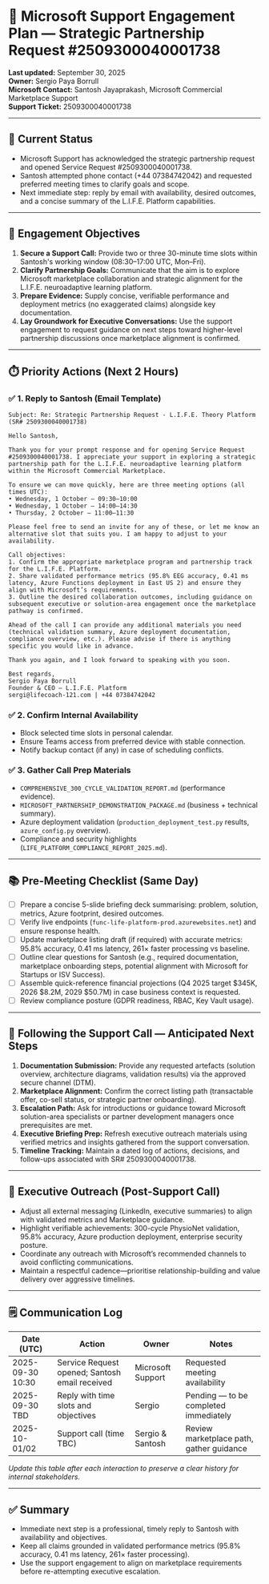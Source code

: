 # 🤝 Microsoft Support Engagement Plan — Strategic Partnership Request #2509300040001738

**Last updated:** September 30, 2025  
**Owner:** Sergio Paya Borrull  
**Microsoft Contact:** Santosh Jayaprakash, Microsoft Commercial Marketplace Support  
**Support Ticket:** 2509300040001738

---

## 📝 Current Status

- Microsoft Support has acknowledged the strategic partnership request and opened Service Request #2509300040001738.  
- Santosh attempted phone contact (+44 07384742042) and requested preferred meeting times to clarify goals and scope.  
- Next immediate step: reply by email with availability, desired outcomes, and a concise summary of the L.I.F.E. Platform capabilities.

---

## 🎯 Engagement Objectives

1. **Secure a Support Call:** Provide two or three 30-minute time slots within Santosh's working window (08:30–17:00 UTC, Mon–Fri).  
2. **Clarify Partnership Goals:** Communicate that the aim is to explore Microsoft marketplace collaboration and strategic alignment for the L.I.F.E. neuroadaptive learning platform.  
3. **Prepare Evidence:** Supply concise, verifiable performance and deployment metrics (no exaggerated claims) alongside key documentation.  
4. **Lay Groundwork for Executive Conversations:** Use the support engagement to request guidance on next steps toward higher-level partnership discussions once marketplace alignment is confirmed.

---

## ⏱️ Priority Actions (Next 2 Hours)

### ✅ 1. Reply to Santosh (Email Template)

```text
Subject: Re: Strategic Partnership Request - L.I.F.E. Theory Platform (SR# 2509300040001738)

Hello Santosh,

Thank you for your prompt response and for opening Service Request #2509300040001738. I appreciate your support in exploring a strategic partnership path for the L.I.F.E. neuroadaptive learning platform within the Microsoft Commercial Marketplace.

To ensure we can move quickly, here are three meeting options (all times UTC):
• Wednesday, 1 October — 09:30–10:00
• Wednesday, 1 October — 14:00–14:30
• Thursday, 2 October — 11:00–11:30

Please feel free to send an invite for any of these, or let me know an alternative slot that suits you. I am happy to adjust to your availability.

Call objectives:
1. Confirm the appropriate marketplace program and partnership track for the L.I.F.E. Platform.
2. Share validated performance metrics (95.8% EEG accuracy, 0.41 ms latency, Azure Functions deployment in East US 2) and ensure they align with Microsoft’s requirements.
3. Outline the desired collaboration outcomes, including guidance on subsequent executive or solution-area engagement once the marketplace pathway is confirmed.

Ahead of the call I can provide any additional materials you need (technical validation summary, Azure deployment documentation, compliance overview, etc.). Please advise if there is anything specific you would like in advance.

Thank you again, and I look forward to speaking with you soon.

Best regards,
Sergio Paya Borrull
Founder & CEO — L.I.F.E. Platform
sergi@lifecoach-121.com | +44 07384742042

```

### ✅ 2. Confirm Internal Availability
- Block selected time slots in personal calendar.  
- Ensure Teams access from preferred device with stable connection.  
- Notify backup contact (if any) in case of scheduling conflicts.

### ✅ 3. Gather Call Prep Materials
- `COMPREHENSIVE_300_CYCLE_VALIDATION_REPORT.md` (performance evidence).  
- `MICROSOFT_PARTNERSHIP_DEMONSTRATION_PACKAGE.md` (business + technical summary).  
- Azure deployment validation (`production_deployment_test.py` results, `azure_config.py` overview).  
- Compliance and security highlights (`LIFE_PLATFORM_COMPLIANCE_REPORT_2025.md`).

---

## 📚 Pre-Meeting Checklist (Same Day)
- [ ] Prepare a concise 5-slide briefing deck summarising: problem, solution, metrics, Azure footprint, desired outcomes.  
- [ ] Verify live endpoints (`func-life-platform-prod.azurewebsites.net`) and ensure response health.  
- [ ] Update marketplace listing draft (if required) with accurate metrics: 95.8% accuracy, 0.41 ms latency, 261× faster processing vs baseline.  
- [ ] Outline clear questions for Santosh (e.g., required documentation, marketplace onboarding steps, potential alignment with Microsoft for Startups or ISV Success).  
- [ ] Assemble quick-reference financial projections (Q4 2025 target $345K, 2026 $8.2M, 2029 $50.7M) in case business context is requested.  
- [ ] Review compliance posture (GDPR readiness, RBAC, Key Vault usage).

---

## 📆 Following the Support Call — Anticipated Next Steps
1. **Documentation Submission:** Provide any requested artefacts (solution overview, architecture diagrams, validation results) via the approved secure channel (DTM).  
2. **Marketplace Alignment:** Confirm the correct listing path (transactable offer, co-sell status, or strategic partner onboarding).  
3. **Escalation Path:** Ask for introductions or guidance toward Microsoft solution-area specialists or partner development managers once prerequisites are met.  
4. **Executive Briefing Prep:** Refresh executive outreach materials using verified metrics and insights gathered from the support conversation.  
5. **Timeline Tracking:** Maintain a dated log of actions, decisions, and follow-ups associated with SR# 2509300040001738.

---

## 🔄 Executive Outreach (Post-Support Call)
- Adjust all external messaging (LinkedIn, executive summaries) to align with validated metrics and Marketplace guidance.  
- Highlight verifiable achievements: 300-cycle PhysioNet validation, 95.8% accuracy, Azure production deployment, enterprise security posture.  
- Coordinate any outreach with Microsoft’s recommended channels to avoid conflicting communications.  
- Maintain a respectful cadence—prioritise relationship-building and value delivery over aggressive timelines.

---

## 🗒️ Communication Log
| Date (UTC) | Action | Owner | Notes |
|------------|--------|-------|-------|
| 2025-09-30 10:30 | Service Request opened; Santosh email received | Microsoft Support | Requested meeting availability |
| 2025-09-30 TBD | Reply with time slots and objectives | Sergio | Pending — to be completed immediately |
| 2025-10-01/02 | Support call (time TBC) | Sergio & Santosh | Review marketplace path, gather guidance |

*Update this table after each interaction to preserve a clear history for internal stakeholders.*

---

## ✅ Summary
- Immediate next step is a professional, timely reply to Santosh with availability and objectives.  
- Keep all claims grounded in validated performance metrics (95.8% accuracy, 0.41 ms latency, 261× faster processing).  
- Use the support engagement to align on marketplace requirements before re-attempting executive escalation.